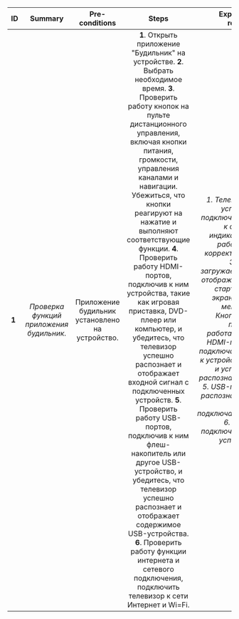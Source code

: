 ID | Summary | Pre-conditions | Steps | Expected results
:--|:-------:|:--------------:|:-----:|-----------------:
**1** | *Проверка функций приложения будильник*. | Приложение будильник установлено на устройство.  | **1**. Открыть приложение "Будильник" на устройстве. **2**. Выбрать необходимое время. **3**. Проверить работу кнопок на пульте дистанционного управления, включая кнопки питания, громкости, управления каналами и навигации. Убежиться, что кнопки реагируют на нажатие и выполняют соответствующие функции. **4**. Проверить работу HDMI-портов, подключив к ним устройства, такие как игровая приставка, DVD-плеер или компьютер, и убедитесь, что телевизор успешно распознает и отображает входной сигнал с подключенных устройств. **5**. Проверить работу USB-портов, подключив к ним флеш-накопитель или другое USB-устройство, и убедитесь, что телевизор успешно распознает и отображает содержимое USB-устройства. **6**. Проверить работу функции интернета и сетевого подключения, подключить телевизор к сети Интернет и Wi=Fi.  | *1. Телевизор успешно подключается к сети и индикаторы работают корректно. 2. Экран загружается и отображается стартовый экран либо меню. 3. Кнопки на пульте работают. 4. HDMI-порты подключаются к устройствам и успешно распознаются. 5. USB-порты распознаются и подключаются. 6. Wi-Fi подключается успешно*. 
